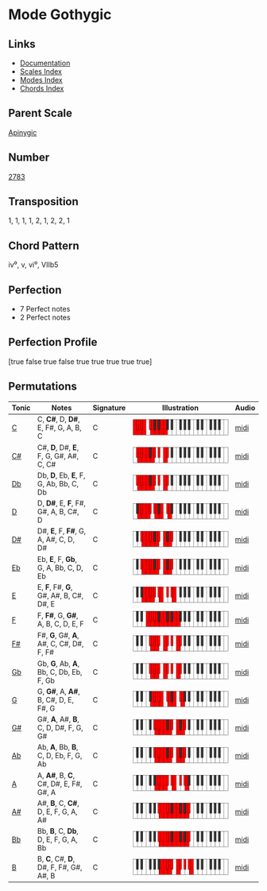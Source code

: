 # Mode Gothygic

## Links

- [Documentation](README.md)
- [Scales Index](Scales.md)
- [Modes Index](Modes.md)
- [Chords Index](Chords.md)

## Parent Scale

[Apinygic](ScaleApinygic.md)

## Number

[2783](https://ianring.com/musictheory/scales/2783)

## Transposition

1, 1, 1, 1, 2, 1, 2, 2, 1

## Chord Pattern

iv⁰, v, vi⁰, VIIb5

## Perfection

- 7 Perfect notes
- 2 Perfect notes

## Perfection Profile

[true false true false true true true true true]

## Permutations

| Tonic | Notes | Signature | Illustration | Audio |
|-------|-------|-----------|--------------|-------|
| [C](ModeCNaturalGothygic.md) | C, **C#**, D, **D#**, E, F#, G, A, B, C | C | ![CNaturalGothygic](ModeCNaturalGothygic.png) | [midi](https://github.com/edipermadi/music/blob/main/docs/ModeCNaturalGothygic.mid?raw=true) |
| [C#](ModeCSharpGothygic.md) | C#, **D**, D#, **E**, F, G, G#, A#, C, C# | C | ![CSharpGothygic](ModeCSharpGothygic.png) | [midi](https://github.com/edipermadi/music/blob/main/docs/ModeCSharpGothygic.mid?raw=true) |
| [Db](ModeDFlatGothygic.md) | Db, **D**, Eb, **E**, F, G, Ab, Bb, C, Db | C | ![DFlatGothygic](ModeDFlatGothygic.png) | [midi](https://github.com/edipermadi/music/blob/main/docs/ModeDFlatGothygic.mid?raw=true) |
| [D](ModeDNaturalGothygic.md) | D, **D#**, E, **F**, F#, G#, A, B, C#, D | C | ![DNaturalGothygic](ModeDNaturalGothygic.png) | [midi](https://github.com/edipermadi/music/blob/main/docs/ModeDNaturalGothygic.mid?raw=true) |
| [D#](ModeDSharpGothygic.md) | D#, **E**, F, **F#**, G, A, A#, C, D, D# | C | ![DSharpGothygic](ModeDSharpGothygic.png) | [midi](https://github.com/edipermadi/music/blob/main/docs/ModeDSharpGothygic.mid?raw=true) |
| [Eb](ModeEFlatGothygic.md) | Eb, **E**, F, **Gb**, G, A, Bb, C, D, Eb | C | ![EFlatGothygic](ModeEFlatGothygic.png) | [midi](https://github.com/edipermadi/music/blob/main/docs/ModeEFlatGothygic.mid?raw=true) |
| [E](ModeENaturalGothygic.md) | E, **F**, F#, **G**, G#, A#, B, C#, D#, E | C | ![ENaturalGothygic](ModeENaturalGothygic.png) | [midi](https://github.com/edipermadi/music/blob/main/docs/ModeENaturalGothygic.mid?raw=true) |
| [F](ModeFNaturalGothygic.md) | F, **F#**, G, **G#**, A, B, C, D, E, F | C | ![FNaturalGothygic](ModeFNaturalGothygic.png) | [midi](https://github.com/edipermadi/music/blob/main/docs/ModeFNaturalGothygic.mid?raw=true) |
| [F#](ModeFSharpGothygic.md) | F#, **G**, G#, **A**, A#, C, C#, D#, F, F# | C | ![FSharpGothygic](ModeFSharpGothygic.png) | [midi](https://github.com/edipermadi/music/blob/main/docs/ModeFSharpGothygic.mid?raw=true) |
| [Gb](ModeGFlatGothygic.md) | Gb, **G**, Ab, **A**, Bb, C, Db, Eb, F, Gb | C | ![GFlatGothygic](ModeGFlatGothygic.png) | [midi](https://github.com/edipermadi/music/blob/main/docs/ModeGFlatGothygic.mid?raw=true) |
| [G](ModeGNaturalGothygic.md) | G, **G#**, A, **A#**, B, C#, D, E, F#, G | C | ![GNaturalGothygic](ModeGNaturalGothygic.png) | [midi](https://github.com/edipermadi/music/blob/main/docs/ModeGNaturalGothygic.mid?raw=true) |
| [G#](ModeGSharpGothygic.md) | G#, **A**, A#, **B**, C, D, D#, F, G, G# | C | ![GSharpGothygic](ModeGSharpGothygic.png) | [midi](https://github.com/edipermadi/music/blob/main/docs/ModeGSharpGothygic.mid?raw=true) |
| [Ab](ModeAFlatGothygic.md) | Ab, **A**, Bb, **B**, C, D, Eb, F, G, Ab | C | ![AFlatGothygic](ModeAFlatGothygic.png) | [midi](https://github.com/edipermadi/music/blob/main/docs/ModeAFlatGothygic.mid?raw=true) |
| [A](ModeANaturalGothygic.md) | A, **A#**, B, **C**, C#, D#, E, F#, G#, A | C | ![ANaturalGothygic](ModeANaturalGothygic.png) | [midi](https://github.com/edipermadi/music/blob/main/docs/ModeANaturalGothygic.mid?raw=true) |
| [A#](ModeASharpGothygic.md) | A#, **B**, C, **C#**, D, E, F, G, A, A# | C | ![ASharpGothygic](ModeASharpGothygic.png) | [midi](https://github.com/edipermadi/music/blob/main/docs/ModeASharpGothygic.mid?raw=true) |
| [Bb](ModeBFlatGothygic.md) | Bb, **B**, C, **Db**, D, E, F, G, A, Bb | C | ![BFlatGothygic](ModeBFlatGothygic.png) | [midi](https://github.com/edipermadi/music/blob/main/docs/ModeBFlatGothygic.mid?raw=true) |
| [B](ModeBNaturalGothygic.md) | B, **C**, C#, **D**, D#, F, F#, G#, A#, B | C | ![BNaturalGothygic](ModeBNaturalGothygic.png) | [midi](https://github.com/edipermadi/music/blob/main/docs/ModeBNaturalGothygic.mid?raw=true) |
